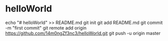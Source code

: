 # helloWorld
echo "# helloWorld" >> README.md
git init
git add README.md
git commit -m "first commit"
git remote add origin https://github.com/14m0ngZf3nc3/helloWorld.git
git push -u origin master

